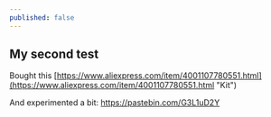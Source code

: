```yaml
---
published: false
---
```

## My second test

Bought this [https://www.aliexpress.com/item/4001107780551.html](https://www.aliexpress.com/item/4001107780551.html "Kit")

And experimented a bit:
https://pastebin.com/G3L1uD2Y
